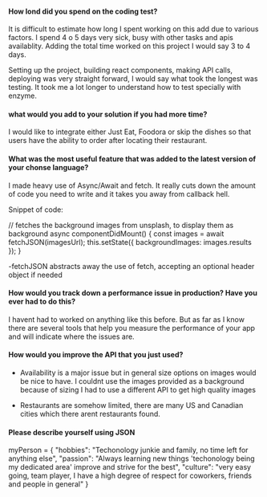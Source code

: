#### How lond did you spend on the coding test? 
It is difficult to estimate how long I spent working on this add due to various factors. I spend 4 o 5 days very sick, busy with other tasks and apis availablity. Adding the total time worked on this project I would say 3 to 4 days.

Setting up the project, building react components, making API calls, deploying was very straight forward, I would say what took the longest was testing. It took me a lot longer to understand how to test specially with enzyme.

#### what would you add to your solution if you had more time?

I would like to integrate either Just Eat, Foodora or skip the dishes so that users have the ability to order after locating their restaurant.

#### What was the most useful feature that was added to the latest version of your chonse language?

I made heavy use of Async/Await and fetch. It really cuts down the amount of code you need to write and it takes you away from callback hell.

Snippet of code:

// fetches the background images from unsplash, to display them as background
  async componentDidMount() {
    const images = await fetchJSON(imagesUrl);
    this.setState({ backgroundImages: images.results });
  }

  -fetchJSON abstracts away the use of fetch, accepting an optional header object if needed

#### How would you track down a performance issue in production? Have you ever had to do this?
I havent had to worked on anything like this before. But as far as I know there are several tools that help you measure the performance of your app and will indicate where the issues are.

#### How would you improve the API that you just used?

- Availability is a major issue but in general size options on images would be nice to have. I couldnt use the images provided as a background because of sizing I had to use a different API to get high quality images

- Restaurants are somehow limited, there are many US and Canadian cities which there arent restaurants found.

#### Please describe yourself using JSON

myPerson = {
  "hobbies": "Techonology junkie and family, no time left for anything else",
  "passion": "Always learning new things 'techonology being my dedicated area' improve and strive for the best",
  "culture": "very easy going, team player, I have a high degree of respect for coworkers, friends and people in general"
}